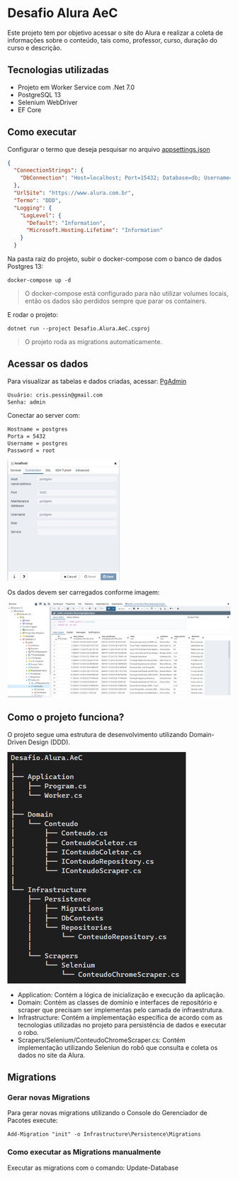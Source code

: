 ﻿# Desafio Alura AeC

Este projeto tem por objetivo acessar o site do Alura e realizar a coleta de informações sobre o conteúdo, tais como, professor, curso, duração do curso e descrição.

## Tecnologias utilizadas

* Projeto em Worker Service com .Net 7.0
* PostgreSQL 13
* Selenium WebDriver
* EF Core

## Como executar

Configurar o termo que deseja pesquisar no arquivo [appsettings.json](appsettings.json)

```json
{
  "ConnectionStrings": {
    "DbConnection": "Host=localhost; Port=15432; Database=db; Username=postgres; Password=root"
  },
  "UrlSite": "https://www.alura.com.br",
  "Termo": "DDD",
  "Logging": {
    "LogLevel": {
      "Default": "Information",
      "Microsoft.Hosting.Lifetime": "Information"
    }
  }
```

Na pasta raiz do projeto, subir o docker-compose com o banco de dados Postgres 13:
```
docker-compose up -d
```

> O docker-compose está configurado para não utilizar volumes locais, então os dados são perdidos sempre que parar os containers.

E rodar o projeto:

```
dotnet run --project Desafio.Alura.AeC.csproj
```

> O projeto roda as migrations automaticamente.

## Acessar os dados

Para visualizar as tabelas e dados criadas, acessar: [PgAdmin](http://localhost:16543/browser/)

```
Usuário: cris.pessin@gmail.com
Senha: admin
```

Conectar ao server com:

```
Hostname = postgres
Porta = 5432
Username = postgres
Password = root
```

![Conexão](ConexaoBanco.png)

Os dados devem ser carregados conforme imagem:

![Resultado](Resultado.png)

## Como o projeto funciona?

O projeto segue uma estrutura de desenvolvimento utilizando Domain-Driven Design (DDD).

![Estrutura](Estrutura.png)

- Application: Contém a lógica de inicialização e execução da aplicação.
- Domain: Contém as classes de domínio e interfaces de repositório e scraper que precisam ser implementas pelo camada de infraestrutura.
- Infrastructure: Contém a implementação específica de acordo com as tecnologias utilizadas no projeto para persistência de dados e executar o robo.
- Scrapers/Selenium/ConteudoChromeScraper.cs: Contém implementação utilizando Seleniun do robô que consulta e coleta os dados no site da Alura.


## Migrations

### Gerar novas Migrations

Para gerar novas migrations utilizando o Console do Gerenciador de Pacotes execute:

```
Add-Migration "init" -o Infrastructure\Persistence\Migrations
```

### Como executar as Migrations manualmente

Executar as migrations com o comando: Update-Database
